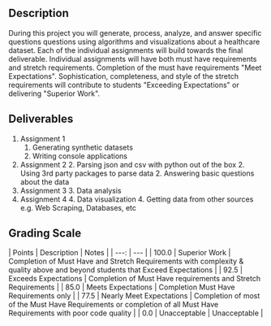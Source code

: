 
## Description

During this project you will generate, process, analyze, and answer specific questions questions using algorithms and visualizations about a healthcare dataset. Each of the individual assignments will build towards the final deliverable. Individual assignments will have both must have requirements and stretch requirements. Completion of the must have requirements "Meet Expectations". Sophistication, completeness, and style of the stretch requirements will contribute to students "Exceeding Expectations" or delivering "Superior Work".

## Deliverables

1. Assignment 1
    1. Generating synthetic datasets
    1. Writing console applications
2. Assignment 2
    2. Parsing json and csv with python out of the box
    2. Using 3rd party packages to parse data
    2. Answering basic questions about the data
3. Assignment 3
    3. Data analysis
4. Assignment 4
    4. Data visualization
    4. Getting data from other sources e.g. Web Scraping, Databases, etc

## Grading Scale

| Points | Description | Notes |
| ---: | --- |
| 100.0 | Superior Work | Completion of Must Have and Stretch Requirements with complexity & quality above and beyond students that Exceed Expectations |
| 92.5 | Exceeds Expectations | Completion of Must Have requirements and Stretch Requirements |
| 85.0 | Meets Expectations | Completion Must Have Requirements only |
| 77.5 | Nearly Meet Expectations | Completion of most of the Must Have Requirements or completion of all Must Have Requirements with poor code quality |
| 0.0 | Unacceptable | Unacceptable |